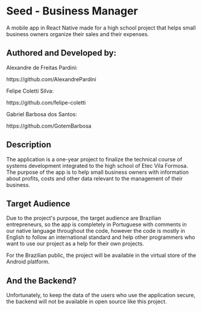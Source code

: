 # Seed - Business Manager
<p>A mobile app in React Native made for a high school project that helps small business owners organize their sales and their expenses.</p>

## Authored and Developed by: 
<p>Alexandre de Freitas Pardini:</p>
<p>https://github.com/AlexandrePardini</p>

<p>Felipe Coletti Silva:</p>
<p>https://github.com/felipe-coletti</p>

<p>Gabriel Barbosa dos Santos:</p>
<p>https://github.com/GotemBarbosa</p>

## Description
<p>The application is a one-year project to finalize the technical course of systems development integrated to the high school of Etec Vila Formosa. The purpose of the app is to help small business owners with information about profits, costs and other data relevant to the management of their business.</p> 

## Target Audience
<p>Due to the project's purpose, the target audience are Brazilian entrepreneurs, so the app is completely in Portuguese with comments in our native language throughout the code, however the code is mostly in English to follow an international standard and help other programmers who want to use our project as a help for their own projects.</p>

<p>For the Brazilian public, the project will be available in the virtual store of the Android platform.</p>

## And the Backend?
<p>Unfortunately, to keep the data of the users who use the application secure, the backend will not be available in open source like this project.</p>
